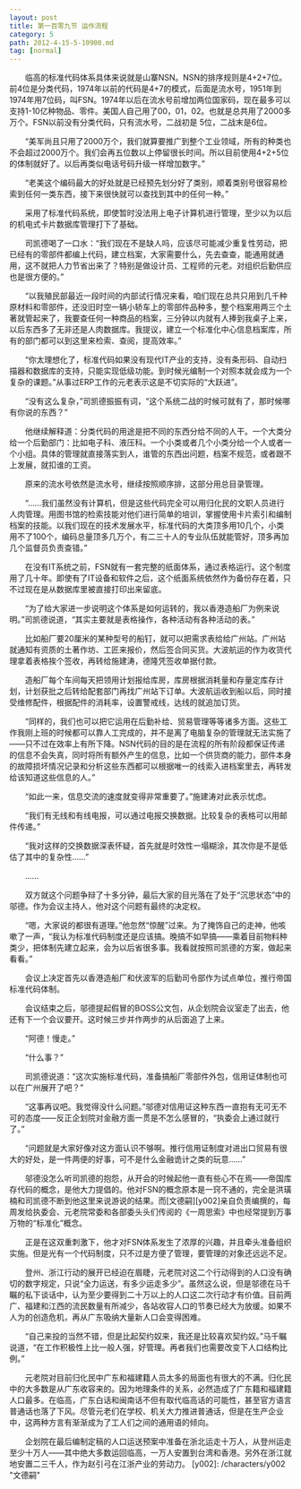 ```yaml
---
layout: post
title: 第一百零九节 运作流程
category: 5
path: 2012-4-15-5-10900.md
tag: [normal]
---
```


　　临高的标准代码体系具体来说就是山寨NSN。NSN的排序规则是4+2+7位。前4位是分类代码，1974年以前的代码是4+7的模式，后面是流水号，1951年到1974年用7位码，叫FSN。1974年以后在流水号前增加两位国家码，现在最多可以支持1-10亿种物品、零件。美国人自己用了00，01，02。也就是总共用了2000多万个。FSN以前没有分类代码，只有流水号，二战初是 5位，二战末是6位。

　　“美军尚且只用了2000万个，我们就算要推广到整个工业领域，所有的种类也不会超过2000万个。我们会再五位数以上停留很长时间。所以目前使用4+2+5位的体制就好了。以后再类似电话号码升级一样增加数字。”

　　“老美这个编码最大的好处就是已经预先划分好了类别，顺着类别号很容易检索到任何一类东西，接下来很快就可以查找到其中的任何一种。”

　　采用了标准代码系统，即使暂时没法用上电子计算机进行管理，至少以为以后的机电式卡片数据库管理打下了基础。

　　司凯德喝了一口水：“我们现在不是缺人吗，应该尽可能减少重复性劳动，把已经有的零部件都编上代码，建立档案，大家需要什么，先去查查，能通用就通用，这不就把人力节省出来了？特别是做设计员、工程师的元老。对组织后勤供应也是很方便的。”

　　“以我殖民部最近一段时间的内部试行情况来看，咱们现在总共只用到几千种原材料和零部件，还没旧时空一辆小轿车上的零部件品种多，整个档案用两三个土著就管起来了，我要查任何一种商品的档案，三分钟以内就有人捧到我桌子上来，以后东西多了无非还是人肉数据库。我提议，建立一个标准化中心信息档案库，所有的部门都可以到这里来检索、查阅，提高效率。”

　　“你太理想化了，标准代码如果没有现代IT产业的支持，没有条形码、自动扫描器和数据库的支持，只能实现低级功能。到时候光编制一个对照本就会成为一个复杂的课题。”从事过ERP工作的元老表示这是不切实际的“大跃进”。

　　“没有这么复杂，”司凯德振振有词，“这个系统二战的时候可就有了，那时候哪有你说的东西？”

　　他继续解释道：分类代码的用途是把不同的东西分给不同的人干。一个大类分给一个后勤部门：比如电子科、液压科。一个小类或者几个小类分给一个人或者一个小组。具体的管理就直接落实到人，谁管的东西出问题，档案不规范，或者跟不上发展，就扣谁的工资。

　　原来的流水号依然是流水号，继续按照顺序排，这部分用总目录管理。

　　“……我们虽然没有计算机，但是这些代码完全可以用归化民的文职人员进行人肉管理。用图书馆的检索技能对他们进行简单的培训，掌握使用卡片索引和编制档案的技能。以我们现在的技术发展水平，标准代码的大类顶多用10几个，小类用不了100个，编码总量顶多几万个，有二三十人的专业队伍就能管好，顶多再加几个监督员负责查错。”

　　在没有IT系统之前，FSN就有一套完整的纸面体系，通过表格运行。这个制度用了几十年。即使有了IT设备和软件之后，这个纸面系统依然作为备份存在着，只不过现在是从数据库里被直接打印出来留底。

　　“为了给大家进一步说明这个体系是如何运转的，我以香港造船厂为例来说明。”司凯德说道，“其实主要就是表格操作，各种活动有各种活动的表。”

　　比如船厂要20厘米的某种型号的船钉，就可以把需求表给给广州站。广州站就通知有资质的土著作坊、工匠来报价，然后签合同买货。大波航运的作为收货代理拿着表格挨个签收，再转给施建涛，德隆凭签收单据付款。

　　造船厂每个车间每天把领用计划报给库房，库房根据消耗量和存量定库存计划，计划获批之后转给配套部门再找广州站下订单。大波航运收到船以后，同时接受维修配件，根据配件的消耗率，设置警戒线，达线的就追加订货。

　　“同样的，我们也可以把它运用在后勤补给、贸易管理等等诸多方面。这些工作我刚上班的时候都可以靠人工完成的，并不是离了电脑复杂的管理就无法实施了——只不过在效率上有所下降。NSN代码的目的是在流程的所有阶段都保证传递的信息不会失真，同时将所有额外产生的信息，比如一个供货商的能力，部件本身的故障损坏情况记录和分析这些东西都可以根据唯一的线索入进档案里去，再转发给该知道这些信息的人。”

　　“如此一来，信息交流的速度就变得非常重要了。”施建涛对此表示忧虑。

　　“我们有无线和有线电报，可以通过电报交换数据。比较复杂的表格可以用邮件传递。”

　　“我对这样的交换数据深表怀疑，首先就是时效性一塌糊涂，其次你是不是低估了其中的复杂性……”

　　……

　　双方就这个问题争辩了十多分钟，最后大家的目光落在了处于“沉思状态”中的邬德。作为会议主持人，他对这个问题有最终的决定权。

　　“嗯，大家说的都很有道理。”他忽然“惊醒”过来。为了掩饰自己的走神，他咳嗽了一声，“我认为标准代码制度还是应该搞。晚搞不如早搞——乘着目前物料种类少，把体制先建立起来，会为以后省很多事。我看就按照司凯德的方案，做起来看看。”

　　会议上决定首先以香港造船厂和伏波军的后勤司令部作为试点单位，推行帝国标准代码体制。

　　会议结束之后，邬德提起假冒的BOSS公文包，从企划院会议室走了出去，他还有下一个会议要开。这时候三步并作两步的从后面追了上来。

　　“阿德！慢走。”

　　“什么事？”

　　司凯德说道：“这次实施标准代码，准备搞船厂零部件外包，信用证体制也可以在广州展开了吧？”

　　“这事再议吧。我觉得没什么问题。”邬德对信用证这种东西一直抱有无可无不可的态度——反正企划院对金融方面一贯是不怎么感冒的，“执委会上通过就行了。”

　　“问题就是大家好像对这方面认识不够啊。推行信用证制度对进出口贸易有很大的好处，是一件两便的好事，可不是什么金融诡计之类的玩意……”

　　邬德没怎么听司凯德的抱怨，从开会的时候起他一直有些心不在焉——帝国库存代码的概念，是他大力提倡的。他对FSN的概念原本是一窍不通的，完全是洪璜楠和司凯德不断到他这里来说游说的结果。而[文德嗣][y002]亲自负责编撰的，每周发给执委会、元老院常委和各部委头头们传阅的《一周思索》中也经常提到万事万物的“标准化”概念。

　　正是在这双重刺激下，他才对FSN体系发生了浓厚的兴趣，并且牵头准备组织实施。但是光有一个代码制度，只不过是方便了管理，要管理的对象还远远不足。

　　登州、浙江行动的展开已经迫在眉睫，元老院对这二个行动得到的人口没有确切的数字规定，只说“全力运送，有多少运走多少”。虽然这么说，但是邬德在马千瞩的私下谈话中，认为至少要得到二十万以上的人口这二次行动才有价值。目前两广、福建和江西的流民数量有所减少，各站收容人口的节奏已经大为放缓。如果不人为的创造危机，再从广东吸纳大量新人口会变得困难。

　　“自己来投的当然不错，但是比起契约奴来，我还是比较喜欢契约奴。”马千瞩说道，“在工作积极性上比一般人强，好管理。再者我们也需要改变下人口结构比例。”

　　元老院对目前归化民中广东和福建籍人员太多的局面也有很大的不满。归化民中的大多数是从广东收容来的。因为地理条件的关系，必然造成了广东籍和福建籍人口最多。在临高，广东白话和闽南话不但有取代临高话的可能性，甚至官方语言普通话也落了下风。尽管元老们在学校、机关大力推进普通话，但是在生产企业中，这两种方言有渐渐成为了工人们之间的通用语的倾向。

　　企划院在最后编制定稿的人口运送预案中准备在浙北运走十万人，从登州运走至少十万人——其中绝大多数运回临高，一万人安置到台湾和香港。另外在浙江就地安置二三千人，作为赵引弓在江浙产业的劳动力。
[y002]: /characters/y002 "文德嗣"
